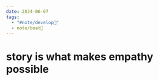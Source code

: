 ```yaml
---
date: 2024-06-07
tags:
  - "#note/develop🍃"
  - note/boat🚤
---
```

# story is what makes empathy possible

